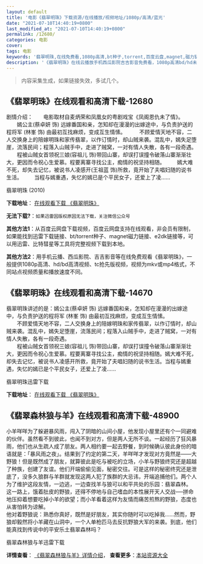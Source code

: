 ```yaml
---
layout: default
title: '电影《翡翠明珠》下载资源/在线播放/视频地址/1080p/高清/蓝光'
date: "2021-07-10T14:40:19+0800"
last_modified_at: "2021-07-10T14:40:19+0800"
permalink: /12680/
categories: 电影
cover:
tags: 电影
keywords: '翡翠明珠,在线免费看,1080p高清,bt种子,torrent,百度云盘,magnet,磁力链,迅雷下载资源'
description: '《翡翠明珠》在线云播放手机西瓜影院吉吉影音免费看，1080p高清bd/hd未删减完整版和tc抢先枪版，mkv/mp4格式，附带bt/torrent种子、magnet/磁力链、百度云盘、网盘资源迅雷下载链接'
---
```


>内容采集生成，如果链接失效，多试几个。


## 《翡翠明珠》在线观看和高清下载-12680

剧情介绍：　　电影取材自麦炳荣和凤凰女的粤剧戏宝《凤阁恩仇未了情》。   　　嫣公主(蔡卓妍 饰) 远嫁番国和亲，怎知却在漫漫的出嫁途中，与负责护送的程将军 (林峯 饰) 由最初互找麻烦，变成互生情愫。  　　不顾爱情天地不容，二人交换身上的陪嫁明珠和家传翡翠，以作订情时，却山贼来袭。混乱中，嫣失足堕崖，流落民间；程落入山贼手中，走进了贼窝，一对有情人失散，各有一段奇遇。 　　程被山贼女首领祝三娘(容祖儿 饰)带回山寨，却误打误撞令破落山寨渐渐壮大，更因而令祝心生爱慕。程要离寨寻找公主，痴情的祝坚持相随。 　　嫣大难不死，却失去记忆，被说书人凌感开(王祖蓝 饰)所救，竟开始了夫唱妇随的说书生活。 　　当程与嫣重遇，失忆的嫣已是个平民女子，还爱上了凌……


翡翠明珠 (2010)

**下载地址**： [在线观看下载 《翡翠明珠》](https://www.btbtdy.me/btdy/dy6653.html) 


**无法下载?**：`如果迅雷因版权原因无法下载，关注微信公众号 `

**其他方法1**：从百度云网盘下载视频，百度云网盘支持在线观看，非会员有限制，如果能找到迅雷下载链接、bt/torrent种子、magnet磁力链接、e2dk链接等，可以用迅雷、比特彗星等工具将完整视频下载到本地。

**其他方法2**：用手机云播、西瓜影院、吉吉影音等在线免费观看《翡翠明珠》，一般提供1080p高清、hd/bd高清视频、tc抢先版视频，视频为mkv或mp4格式，不同站点视频质量和播放速度不同。


## 《翡翠明珠》在线观看和高清下载-14670

翡翠明珠讲述的是：嫣公主(蔡卓妍 饰) 远嫁番国和亲，怎知却在漫漫的出嫁途中，与负责护送的程将军 (林峯 饰) 由最初互找麻烦，变成互生情愫。<br />　　不顾爱情天地不容，二人交换身上的陪嫁明珠和家传翡翠，以作订情时，却山贼来袭。混乱中，嫣失足堕崖，流落民间；程落入山贼手中，走进了贼窝，一对有情人失散，各有一段奇遇。<br />　　程被山贼女首领祝三娘(容祖儿 饰)带回山寨，却误打误撞令破落山寨渐渐壮大，更因而令祝心生爱慕。程要离寨寻找公主，痴情的祝坚持相随。嫣大难不死，却失去记忆，被说书人凌感开所救，竟开始了夫唱妇随的说书生活。当程与嫣重遇，失忆的嫣已是个平民女子，还爱上了凌......


翡翠明珠迅雷下载

**下载地址**： [在线观看下载 《翡翠明珠》](https://www.993dy.com//vod-detail-id-20881.html) 


## 《翡翠森林狼与羊》在线观看和高清下载-48900

小羊咩咩为了躲避暴风雨，闯入了阴暗的山间小屋，他发现小屋里还有个一同避难的伙伴。虽然看不到彼此，也闻不到对方，但是两人无所不谈。一起经历了狂风暴雨，他们也从生疏人成了朋友。两人相约要一起去野餐，到时候确认彼此身份的暗语就是：「暴风雨之夜」。结果到了约定的第二天，羊咩咩才发现对方竟然是&mdash;—大野狼！但是既然成了朋友，就算彼此是吃与被吃的立场，小羊与野狼终究还是超越了种族，创建了友谊。他们开端偷偷见面，秘密交往。可是这样的秘密终究还是泄底了，没多久狼群与羊群就发现这两人犯了族群的大忌讳，开端追捕他们。两个人为了维护这段友情，一边逃，一边查找羊与狼可以和平共处的乐园：翡翠森林。<br />这一路上，饿着肚皮的野狼，还得不停地与自己嗜血的本性展开天人交战──拼命地压抑着想要吃掉小羊的欲望；而小羊看着这样为友情而痛苦煎熬的野狼，态度也从害怕转为谅解。<br />他对着野狼说：熟悉你真好，既然是好朋友，其实你随时可以吃掉我&hellip;…然而，野狼却毅然将小羊藏在山洞中，一个人单枪匹马去反抗野狼大军的来袭。到底，他们能真找到传说中的平安乐土翡翠森林吗？


翡翠森林狼与羊迅雷下载

**详情查看**： [《翡翠森林狼与羊》详情介绍](/movie/48900/)， **查看更多**：[本站资源大全](/movie/t/all/)

